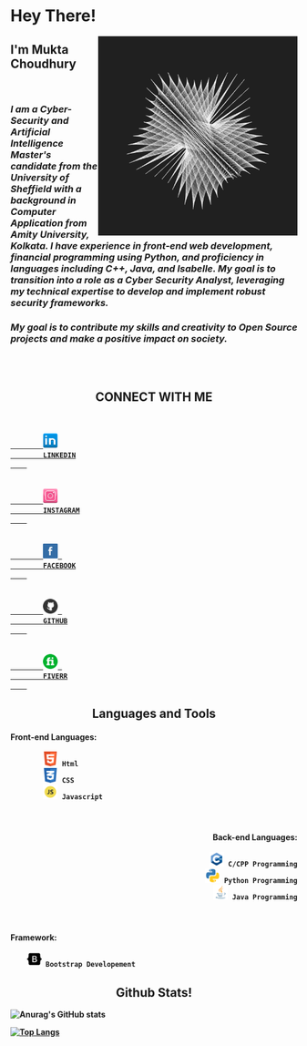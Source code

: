 # Hey There!

<img src="assets/sphere.gif" width="350px" align="right">

## **I'm Mukta Choudhury**

<br>

### ***I am a Cyber-Security and Artificial Intelligence Master's candidate from the University of Sheffield with a background in Computer Application from Amity University, Kolkata. I have experience in front-end web development, financial programming using Python, and proficiency in languages including C++, Java, and Isabelle. My goal is to transition into a role as a Cyber Security Analyst, leveraging my technical expertise to develop and implement robust security frameworks.***

### ***My goal is to contribute my skills and creativity to Open Source projects and make a positive impact on society.***

<br>
<br>

<h2 align="center">
    <b>CONNECT WITH ME<b>
</h2>
<code>
    <a href="https://www.linkedin.com/in/mukta-choudhury/">
        <img src="assets/linkedin.png" width="26">
        LINKEDIN
    </a>
</code>
&nbsp;
<code>
    <a href="https://www.instagram.com/___dusky_bae___/">
        <img src="assets/instagram.png" width="26">
        INSTAGRAM
    </a>
</code>
&nbsp;
<code>
    <a href="https://www.facebook.com/mukta.choudhury.33">
        <img src="assets/facebook.png" width="26"> 
        FACEBOOK
    </a>
</code>
&nbsp;
<code>
    <a href="https://github.com/mukta2701">
        <img src="assets/github.png" width="26"> 
        GITHUB
    </a>
</code>
&nbsp;
<code>
    <a href="https://www.fiverr.com/muktachoudhury/">
        <img src="assets/fiverr.png" width="26"> 
        FIVERR
    </a>
</code>

<h2 align="center">
    <b>Languages and Tools<b>
</h2>

<h4 align="left">Front-end Languages: <br>
<code>
        <img src="assets/Html.png" width="26"> Html
        <img src="assets/CSS.png" width="26"> CSS
        <img src="assets/javascript.png" width="26"> Javascript
</code>
</h4>
&nbsp;
<h4 align="right">Back-end Languages: <br>
<code>
    <img src="assets/Cpp.png" width="26"> C/CPP Programming
    <img src="assets/Python.png" width="26"> Python Programming
    <img src="assets/Java.png" width="26"> Java Programming
</code>
</h4>
<br>
<h4 align="left">Framework: <br>
<code>
    <img src="assets/Bootstrap.png" width="26"> Bootstrap Developement
</code>
</h4>
<h2 align="center">
    <b>Github Stats!<b>
</h2>
 
![Anurag's GitHub stats](https://github-readme-stats.vercel.app/api?username=mukta2701&show_icons=true&theme=transparent)

[![Top Langs](https://github-readme-stats.vercel.app/api/top-langs/?username=mukta2701&langs_count=8)](https://github.com/anuraghazra/github-readme-stats)
